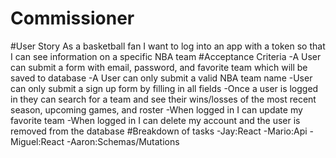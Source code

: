 # Commissioner

#User Story
As a basketball fan I want to log into an app with a token so that I can see information on a specific NBA team
#Acceptance Criteria
-A User can submit a form with email, password, and favorite team which will be saved to database
-A User can only submit a valid NBA team name
-User can only submit a sign up form by filling in all fields
-Once a user is logged in they can search for a team and see their wins/losses of the most recent season, upcoming games, and roster
-When logged in I can update my favorite team
-When logged in I can delete my account and the user is removed from the database
#Breakdown of tasks
-Jay:React
-Mario:Api
-Miguel:React
-Aaron:Schemas/Mutations